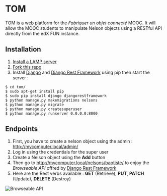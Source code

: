 # TOM
TOM is a web platform for the *Fabriquer un objet connecté* MOOC.
It will allow the MOOC students to manipulate Nelson objects using a RESTful API directly from the edX FUN instance.

## Installation
1. [Install a LAMP server](http://wiki.debian.org/LaMp)
2. [Fork this repo](https://help.github.com/articles/fork-a-repo)
3. Install [Django](https://www.djangoproject.com) and [Django Rest Framework](http://django-rest-framework.org) using pip then start the server :  
```
$ cd tom/
$ sudo apt-get install pip
$ sudo pip install django djangorestframework
$ python manage.py makemigrations nelsons
$ python manage.py migrate
$ python manage.py createsuperuser
$ python manage.py runserver 0.0.0.0:8000
```

## Endpoints

1. First, you have to create a nelson object using the admin : http://mycomputer.local/admin/
2. Log in using the credentials for the super user
3. Create a Nelson object using the **Add** button
4. Then go to http://mycomputer.local/nelsons/baptiste/ to enjoy the *Browseable API* offred by [Django Rest Framework](http://django-rest-framework.org)
5. Here are the Rest verbs available : **GET** (Retrieve), **PUT**, **PATCH** (Update), **DELETE** (Destroy)

![Browseable API](https://raw.githubusercontent.com/bgaultier/tom/master/api.png?token=AAK3FOPlG83qA22ub3YOKcYot7WZq6xmks5W-Ca7wA%3D%3D)
